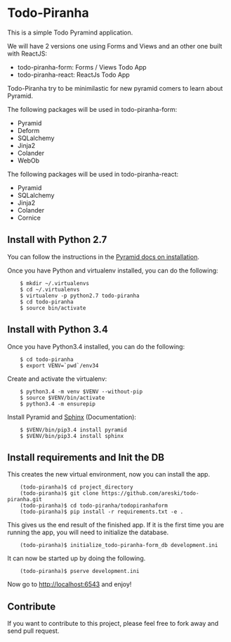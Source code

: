 
# Todo-Piranha

This is a simple Todo Pyramind application.

We will have 2 versions one using Forms and Views and an other one built with
ReactJS:

* todo-piranha-form: Forms / Views Todo App
* todo-piranha-react: ReactJs Todo App

Todo-Piranha try to be minimilastic for new pyramid comers to learn about
Pyramid.

The following packages will be used in todo-piranha-form:

* Pyramid
* Deform
* SQLalchemy
* Jinja2
* Colander
* WebOb


The following packages will be used in todo-piranha-react:

* Pyramid
* SQLalchemy
* Jinja2
* Colander
* Cornice

## Install with Python 2.7

You can follow the instructions in the [Pyramid docs on installation][install].

Once you have Python and virtualenv installed, you can do the following:

```
    $ mkdir ~/.virtualenvs
    $ cd ~/.virtualenvs
    $ virtualenv -p python2.7 todo-piranha
    $ cd todo-piranha
    $ source bin/activate
```

## Install with Python 3.4

Once you have Python3.4 installed, you can do the following:

```
    $ cd todo-piranha
    $ export VENV=`pwd`/env34
```

Create and activate the virtualenv:

```
    $ python3.4 -m venv $VENV --without-pip
    $ source $VENV/bin/activate
    $ python3.4 -m ensurepip
```

Install Pyramid and [Sphinx][sphinx-doc] (Documentation):

```
    $ $VENV/bin/pip3.4 install pyramid
    $ $VENV/bin/pip3.4 install sphinx
```

## Install requirements and Init the DB

This creates the new virtual environment, now you can install the app.

```
    (todo-piranha)$ cd project_directory
    (todo-piranha)$ git clone https://github.com/areski/todo-piranha.git
    (todo-piranha)$ cd todo-piranha/todopiranhaform
    (todo-piranha)$ pip install -r requirements.txt -e .
```

This gives us the end result of the finished app. If it is the first time you are running the app, you will need to initialize the database.

```
    (todo-piranha)$ initialize_todo-piranha-form_db development.ini
```

It can now be started up by doing the following.

```
    (todo-piranha)$ pserve development.ini
```

Now go to <http://localhost:6543> and enjoy!

## Contribute

If you want to contribute to this project, please feel free to fork away and
send pull request.



[install]: http://pyramid.readthedocs.org/en/latest/narr/install.html
[sphinx-doc]: http://sphinx-doc.org/
[deform]: http://docs.pylonsproject.org/projects/deform/en/latest/
[deform_bootstrap]: http://pypi.python.org/pypi/deform_bootstrap
[customux]: http://docs.pylonsproject.org/projects/pyramid_tutorials/en/latest/humans/creatingux/step05/index.html
[notfound]: http://docs.pylonsproject.org/projects/pyramid/en/latest/api/view.html#pyramid.view.notfound_view_config
[sqlalchemy]: http://www.sqlalchemy.org/